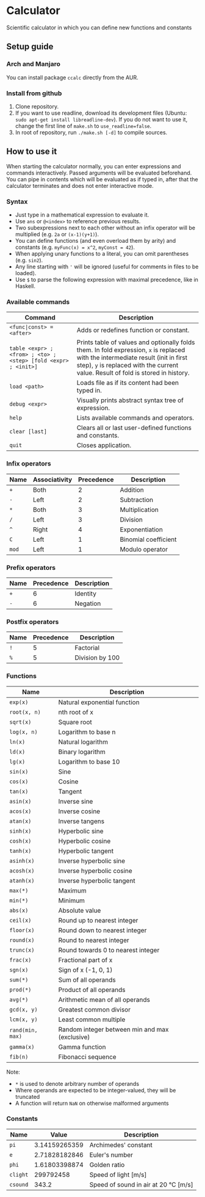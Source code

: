 # Calculator
Scientific calculator in which you can define new functions and constants

## Setup guide
### Arch and Manjaro
You can install package ```ccalc``` directly from the AUR.

### Install from github
1. Clone repository.
2. If you want to use readline, download its development files (Ubuntu: ```sudo apt-get install libreadline-dev```). If you do not want to use it, change the first line of ```make.sh``` to ```use_readline=false```.
3. In root of repository, run ```./make.sh [-d]``` to compile sources.

## How to use it
When starting the calculator normally, you can enter expressions and commands interactively. Passed arguments will be evaluated beforehand. You can pipe in contents which will be evaluated as if typed in, after that the calculator terminates and does not enter interactive mode.

### Syntax
* Just type in a mathematical expression to evaluate it.
* Use ```ans``` or ```@<index>``` to reference previous results.
* Two subexpressions next to each other without an infix operator will be multiplied (e.g. ```2a``` or ```(x-1)(y+1)```).
* You can define functions (and even overload them by arity) and constants (e.g. ```myFunc(x) = x^2```, ```myConst = 42```).
* When applying unary functions to a literal, you can omit parentheses (e.g. ```sin2```).
* Any line starting with ```'``` will be ignored (useful for comments in files to be loaded).
* Use ```$``` to parse the following expression with maximal precedence, like in Haskell.

### Available commands
| Command                                     | Description                                              |
| ---                                         | ---                                                      |
| ```<func\|const> = <after>```               | Adds or redefines function or constant.                  |
| ```table <expr> ; <from> ; <to> ; <step> [fold <expr> ; <init>]``` | Prints table of values and optionally folds them. In fold expression, ```x``` is replaced with the intermediate result (init in first step), ```y``` is replaced with the current value. Result of fold is stored in history. |
| ```load <path>```                           | Loads file as if its content had been typed in.          |
| ```debug <expr>```                          | Visually prints abstract syntax tree of expression.      |
| ```help```                                  | Lists available commands and operators.                  |
| ```clear [last]```                          | Clears all or last user-defined functions and constants. |
| ```quit```                                  | Closes application.                                      |

### Infix operators
| Name      | Associativity | Precedence | Description          |
| ---       | ---           | ---        | ---                  |
| ```+```   | Both          | 2          | Addition             |
| ```-```   | Left          | 2          | Subtraction          |
| ```*```   | Both          | 3          | Multiplication       |
| ```/```   | Left          | 3          | Division             |
| ```^```   | Right         | 4          | Exponentiation       |
| ```C```   | Left          | 1          | Binomial coefficient |
| ```mod``` | Left          | 1          | Modulo operator      |

### Prefix operators
| Name    | Precedence | Description |
| ---     | ---        | ---         |
| ```+``` | 6          | Identity    |
| ```-``` | 6          | Negation    |

### Postfix operators
| Name    | Precedence | Description     |
| ---     | ---        | ---             |
| ```!``` | 5          | Factorial       |
| ```%``` | 5          | Division by 100 |

### Functions
| Name                 | Description                                    |
| ---                  | ---                                            |
| ```exp(x)```         | Natural exponential function                   |
| ```root(x, n)```     | nth root of x                                  |
| ```sqrt(x)```        | Square root                                    |
| ```log(x, n)```      | Logarithm to base n                            |
| ```ln(x)```          | Natural logarithm                              |
| ```ld(x)```          | Binary logarithm                               |
| ```lg(x)```          | Logarithm to base 10                           |
| ```sin(x)```         | Sine                                           |
| ```cos(x)```         | Cosine                                         |
| ```tan(x)```         | Tangent                                        |
| ```asin(x)```        | Inverse sine                                   |
| ```acos(x)```        | Inverse cosine                                 |
| ```atan(x)```        | Inverse tangens                                |
| ```sinh(x)```        | Hyperbolic sine                                |
| ```cosh(x)```        | Hyperbolic cosine                              |
| ```tanh(x)```        | Hyperbolic tangent                             |
| ```asinh(x)```       | Inverse hyperbolic sine                        |
| ```acosh(x)```       | Inverse hyperbolic cosine                      |
| ```atanh(x)```       | Inverse hyperbolic tangent                     |
| ```max(*)```         | Maximum                                        |
| ```min(*)```         | Minimum                                        |
| ```abs(x)```         | Absolute value                                 |
| ```ceil(x)```        | Round up to nearest integer                    |
| ```floor(x)```       | Round down to nearest integer                  |
| ```round(x)```       | Round to nearest integer                       |
| ```trunc(x)```       | Round towards 0 to nearest integer             |
| ```frac(x)```        | Fractional part of x                           |
| ```sgn(x)```         | Sign of x (-1, 0, 1)                           |
| ```sum(*)```         | Sum of all operands                            |
| ```prod(*)```        | Product of all operands                        |
| ```avg(*)```         | Arithmetic mean of all operands                |
| ```gcd(x, y)```      | Greatest common divisor                        |
| ```lcm(x, y)```      | Least common multiple                          |
| ```rand(min, max)``` | Random integer between min and max (exclusive) |
| ```gamma(x)```       | Gamma function                                 |
| ```fib(n)```         | Fibonacci sequence                             |

Note:
* ```*``` is used to denote arbitrary number of operands
* Where operands are expected to be integer-valued, they will be truncated
* A function will return ```NaN``` on otherwise malformed arguments

### Constants
| Name         | Value         | Description                          |
| ---          | ---           | ---                                  |
| ```pi```     | 3.14159265359 | Archimedes' constant                 |
| ```e```      | 2.71828182846 | Euler's number                       |
| ```phi```    | 1.61803398874 | Golden ratio                         |
| ```clight``` | 299792458     | Speed of light [m/s]                 |
| ```csound``` | 343.2         | Speed of sound in air at 20 °C [m/s] |
